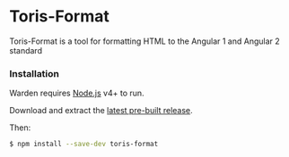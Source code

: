 # Toris-Format

Toris-Format is a tool for formatting HTML to the Angular 1 and Angular 2 standard

### Installation

Warden requires [Node.js](https://nodejs.org/) v4+ to run.

Download and extract the [latest pre-built release](https://github.com/joemccann/dillinger/releases).

Then:

```sh
$ npm install --save-dev toris-format
```
